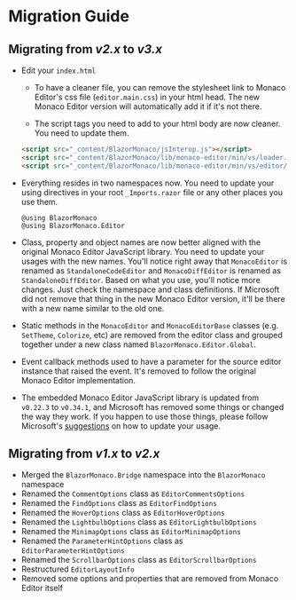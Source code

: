 # Migration Guide

## Migrating from ***v2.x*** to ***v3.x***

- Edit your `index.html`

    - To have a cleaner file, you can remove the stylesheet link to Monaco Editor's css file (`editor.main.css`) in your html head. The new Monaco Editor version will automatically add it if it's not there.

    - The script tags you need to add to your html body are now cleaner. You need to update them.

  ```html
  <script src="_content/BlazorMonaco/jsInterop.js"></script>
  <script src="_content/BlazorMonaco/lib/monaco-editor/min/vs/loader.js"></script>
  <script src="_content/BlazorMonaco/lib/monaco-editor/min/vs/editor/editor.main.js"></script>
  ```

- Everything resides in two namespaces now. You need to update your using directives in your root `_Imports.razor` file or any other places you use them.

  ```
  @using BlazorMonaco
  @using BlazorMonaco.Editor
  ```

- Class, property and object names are now better aligned with the original Monaco Editor JavaScript library. You need to update your usages with the new names. You'll notice right away that `MonacoEditor` is renamed as `StandaloneCodeEditor` and `MonacoDiffEditor` is renamed as `StandaloneDiffEditor`. Based on what you use, you'll notice more changes. Just check the namespace and class definitions. If Microsoft did not remove that thing in the new Monaco Editor version, it'll be there with a new name similar to the old one.

- Static methods in the `MonacoEditor` and `MonacoEditorBase` classes (e.g. `SetTheme`, `Colorize`, etc) are removed from the editor class and grouped together under a new class named `BlazorMonaco.Editor.Global`.

- Event callback methods used to have a parameter for the source editor instance that raised the event. It's removed to follow the original Monaco Editor implementation.

- The embedded Monaco Editor JavaScript library is updated from `v0.22.3` to `v0.34.1`, and Microsoft has removed some things or changed the way they work. If you happen to use those things, please follow Microsoft's [suggestions](https://github.com/microsoft/monaco-editor) on how to update your usage.

## Migrating from ***v1.x*** to ***v2.x***

- Merged the `BlazorMonaco.Bridge` namespace into the `BlazorMonaco` namespace
- Renamed the `CommentOptions` class as `EditorCommentsOptions`
- Renamed the `FindOptions` class as `EditorFindOptions`
- Renamed the `HoverOptions` class as `EditorHoverOptions`
- Renamed the `LightbulbOptions` class as `EditorLightbulbOptions`
- Renamed the `MinimapOptions` class as `EditorMinimapOptions`
- Renamed the `ParameterHintOptions` class as `EditorParameterHintOptions`
- Renamed the `ScrollbarOptions` class as `EditorScrollbarOptions`
- Restructured `EditorLayoutInfo`
- Removed some options and properties that are removed from Monaco Editor itself
